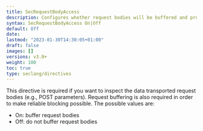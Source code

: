 ```yaml
---
title: SecRequestBodyAccess
description: Configures whether request bodies will be buffered and processed by Coraza.
syntax: SecRequestBodyAccess On|Off
default: Off
date: 
lastmod: "2023-01-30T14:30:05+01:00"
draft: false
images: []
versions: v3.0+
weight: 100
toc: true
type: seclang/directives
---
```

[//]: <> (This file is generated by tools/directivesgen. DO NOT EDIT.)
This directive is required if you want to inspect the data transported request bodies
(e.g., POST parameters). Request buffering is also required in order to make reliable
blocking possible. The possible values are:
- On: buffer request bodies
- Off: do not buffer request bodies


